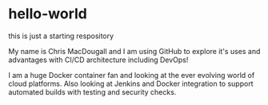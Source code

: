# hello-world
this is just a starting respository

My name is Chris MacDougall and I am using GitHub to explore it's uses and advantages with CI/CD architecture including DevOps!

I am a huge Docker container fan and looking at the ever evolving world of cloud platforms.  Also looking at Jenkins and Docker integration to support automated builds with testing and security checks.
